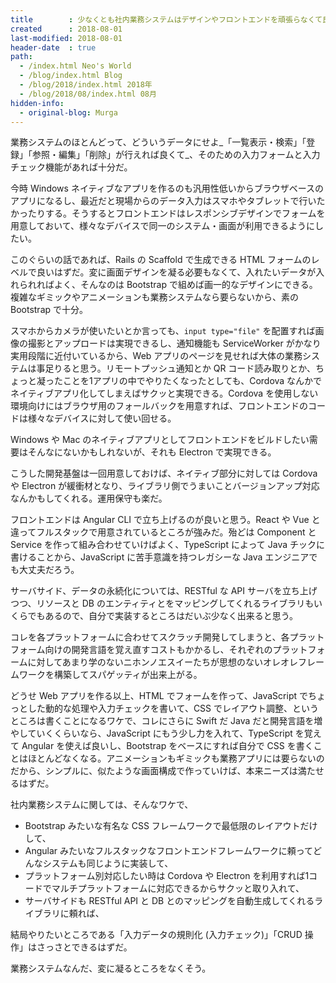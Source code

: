 ```yaml
---
title        : 少なくとも社内業務システムはデザインやフロントエンドを頑張らなくて良いと思う
created      : 2018-08-01
last-modified: 2018-08-01
header-date  : true
path:
  - /index.html Neo's World
  - /blog/index.html Blog
  - /blog/2018/index.html 2018年
  - /blog/2018/08/index.html 08月
hidden-info:
  - original-blog: Murga
---
```


業務システムのほとんどって、どういうデータにせよ_「一覧表示・検索」「登録」「参照・編集」「削除」が行えれば良くて_、そのための入力フォームと入力チェック機能があれば十分だ。

今時 Windows ネイティブなアプリを作るのも汎用性低いからブラウザベースのアプリになるし、最近だと現場からのデータ入力はスマホやタブレットで行いたかったりする。そうするとフロントエンドはレスポンシブデザインでフォームを用意しておいて、様々なデバイスで同一のシステム・画面が利用できるようにしたい。

このぐらいの話であれば、Rails の Scaffold で生成できる HTML フォームのレベルで良いはずだ。変に画面デザインを凝る必要もなくて、入れたいデータが入れられればよく、そんなのは Bootstrap で組めば画一的なデザインにできる。複雑なギミックやアニメーションも業務システムなら要らないから、素の Bootstrap で十分。

スマホからカメラが使いたいとか言っても、`input type="file"` を配置すれば画像の撮影とアップロードは実現できるし、通知機能も ServiceWorker がかなり実用段階に近付いているから、Web アプリのページを見せれば大体の業務システムは事足りると思う。リモートプッシュ通知とか QR コード読み取りとか、ちょっと凝ったことを1アプリの中でやりたくなったとしても、Cordova なんかでネイティブアプリ化してしまえばサクッと実現できる。Cordova を使用しない環境向けにはブラウザ用のフォールバックを用意すれば、フロントエンドのコードは様々なデバイスに対して使い回せる。

Windows や Mac のネイティブアプリとしてフロントエンドをビルドしたい需要はそんなにないかもしれないが、それも Electron で実現できる。

こうした開発基盤は一回用意しておけば、ネイティブ部分に対しては Cordova や Electron が緩衝材となり、ライブラリ側でうまいことバージョンアップ対応なんかもしてくれる。運用保守も楽だ。

フロントエンドは Angular CLI で立ち上げるのが良いと思う。React や Vue と違ってフルスタックで用意されているところが強みだ。殆どは Component と Service を作って組み合わせていけばよく、TypeScript によって Java チックに書けることから、JavaScript に苦手意識を持つレガシーな Java エンジニアでも大丈夫だろう。

サーバサイド、データの永続化については、RESTful な API サーバを立ち上げつつ、リソースと DB のエンティティとをマッピングしてくれるライブラリもいくらでもあるので、自分で実装するところはだいぶ少なく出来ると思う。

コレを各プラットフォームに合わせてスクラッチ開発してしまうと、各プラットフォーム向けの開発言語を覚え直すコストもかかるし、それぞれのプラットフォームに対してあまり学のないニホンノエスイーたちが思想のないオレオレフレームワークを構築してスパゲッティが出来上がる。

どうせ Web アプリを作る以上、HTML でフォームを作って、JavaScript でちょっとした動的な処理や入力チェックを書いて、CSS でレイアウト調整、というところは書くことになるワケで、コレにさらに Swift だ Java だと開発言語を増やしていくくらいなら、JavaScript にもう少し力を入れて、TypeScript を覚えて Angular を使えば良いし、Bootstrap をベースにすれば自分で CSS を書くことはほとんどなくなる。アニメーションもギミックも業務アプリには要らないのだから、シンプルに、似たような画面構成で作っていけば、本来ニーズは満たせるはずだ。

社内業務システムに関しては、そんなワケで、

- Bootstrap みたいな有名な CSS フレームワークで最低限のレイアウトだけして、
- Angular みたいなフルスタックなフロントエンドフレームワークに頼ってどんなシステムも同じように実装して、
- プラットフォーム別対応したい時は Cordova や Electron を利用すれば1コードでマルチプラットフォームに対応できるからサクッと取り入れて、
- サーバサイドも RESTful API と DB とのマッピングを自動生成してくれるライブラリに頼れば、

結局やりたいところである「入力データの規則化 (入力チェック)」「CRUD 操作」はさっさとできるはずだ。

業務システムなんだ、変に凝るところをなくそう。
